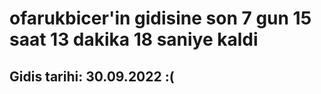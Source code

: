 # ofarukbicer'in gidisine son 7 gun 15 saat 13 dakika 18 saniye kaldi

## Gidis tarihi: 30.09.2022 :(